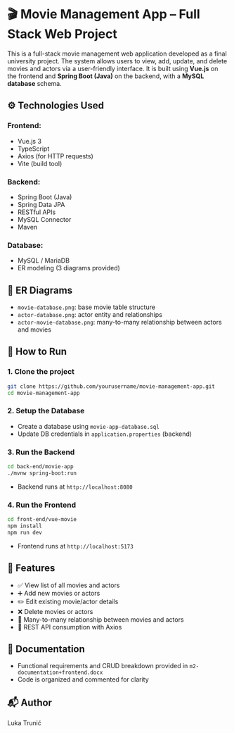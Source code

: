 # 🎬 Movie Management App – Full Stack Web Project

This is a full-stack movie management web application developed as a final university project. The system allows users to view, add, update, and delete movies and actors via a user-friendly interface. It is built using **Vue.js** on the frontend and **Spring Boot (Java)** on the backend, with a **MySQL database** schema.

## ⚙️ Technologies Used

### Frontend:
- Vue.js 3
- TypeScript
- Axios (for HTTP requests)
- Vite (build tool)

### Backend:
- Spring Boot (Java)
- Spring Data JPA
- RESTful APIs
- MySQL Connector
- Maven

### Database:
- MySQL / MariaDB
- ER modeling (3 diagrams provided)


## 📁 ER Diagrams

- `movie-database.png`: base movie table structure  
- `actor-database.png`: actor entity and relationships  
- `actor-movie-database.png`: many-to-many relationship between actors and movies


## 🚀 How to Run

### 1. Clone the project
```bash
git clone https://github.com/yourusername/movie-management-app.git
cd movie-management-app
```

### 2. Setup the Database
- Create a database using `movie-app-database.sql`
- Update DB credentials in `application.properties` (backend)

### 3. Run the Backend
```bash
cd back-end/movie-app
./mvnw spring-boot:run
```
- Backend runs at `http://localhost:8080`

### 4. Run the Frontend
```bash
cd front-end/vue-movie
npm install
npm run dev
```
- Frontend runs at `http://localhost:5173`


## 🔄 Features

- ✅ View list of all movies and actors
- ➕ Add new movies or actors
- ✏️ Edit existing movie/actor details
- ❌ Delete movies or actors
- 🔗 Many-to-many relationship between movies and actors
- 📡 REST API consumption with Axios


## 📘 Documentation

- Functional requirements and CRUD breakdown provided in `m2-documentation+frontend.docx`
- Code is organized and commented for clarity


## 📬 Author

Luka Trunić

